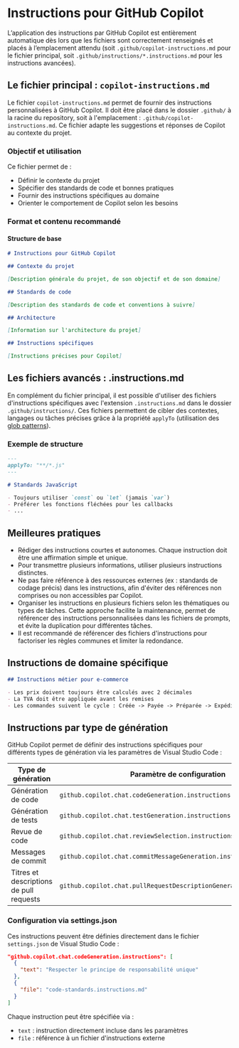 # Instructions pour GitHub Copilot

L’application des instructions par GitHub Copilot est entièrement automatique dès lors que les fichiers sont correctement renseignés et placés à l’emplacement attendu (soit `.github/copilot-instructions.md` pour le fichier principal, soit `.github/instructions/*.instructions.md` pour les instructions avancées).

## Le fichier principal : `copilot-instructions.md`

Le fichier `copilot-instructions.md` permet de fournir des instructions personnalisées à GitHub Copilot. Il doit être placé dans le dossier `.github/` à la racine du repository, soit à l'emplacement : `.github/copilot-instructions.md`. Ce fichier adapte les suggestions et réponses de Copilot au contexte du projet.

### Objectif et utilisation

Ce fichier permet de :

- Définir le contexte du projet
- Spécifier des standards de code et bonnes pratiques
- Fournir des instructions spécifiques au domaine
- Orienter le comportement de Copilot selon les besoins

### Format et contenu recommandé

#### Structure de base

```markdown
# Instructions pour GitHub Copilot

## Contexte du projet

[Description générale du projet, de son objectif et de son domaine]

## Standards de code

[Description des standards de code et conventions à suivre]

## Architecture

[Information sur l'architecture du projet]

## Instructions spécifiques

[Instructions précises pour Copilot]
```

## Les fichiers avancés : .instructions.md

En complément du fichier principal, il est possible d'utiliser des fichiers d'instructions spécifiques avec l'extension `.instructions.md` dans le dossier `.github/instructions/`. Ces fichiers permettent de cibler des contextes, langages ou tâches précises grâce à la propriété `applyTo` (utilisation des [glob patterns](https://code.visualstudio.com/docs/editor/glob-patterns)).

### Exemple de structure

```markdown
---
applyTo: "**/*.js"
---

# Standards JavaScript

- Toujours utiliser `const` ou `let` (jamais `var`)
- Préférer les fonctions fléchées pour les callbacks
- ...
```

## Meilleures pratiques

- Rédiger des instructions courtes et autonomes. Chaque instruction doit être une affirmation simple et unique.
- Pour transmettre plusieurs informations, utiliser plusieurs instructions distinctes.
- Ne pas faire référence à des ressources externes (ex : standards de codage précis) dans les instructions, afin d'éviter des références non comprises ou non accessibles par Copilot.
- Organiser les instructions en plusieurs fichiers selon les thématiques ou types de tâches. Cette approche facilite la maintenance, permet de référencer des instructions personnalisées dans les fichiers de prompts, et évite la duplication pour différentes tâches.
- Il est recommandé de référencer des fichiers d'instructions pour factoriser les règles communes et limiter la redondance.

## Instructions de domaine spécifique

```markdown
## Instructions métier pour e-commerce

- Les prix doivent toujours être calculés avec 2 décimales
- La TVA doit être appliquée avant les remises
- Les commandes suivent le cycle : Créée -> Payée -> Préparée -> Expédiée -> Livrée
```

## Instructions par type de génération

GitHub Copilot permet de définir des instructions spécifiques pour différents types de génération via les paramètres de Visual Studio Code :

| Type de génération                      | Paramètre de configuration                                          |
| --------------------------------------- | ------------------------------------------------------------------- |
| Génération de code                      | `github.copilot.chat.codeGeneration.instructions`                   |
| Génération de tests                     | `github.copilot.chat.testGeneration.instructions`                   |
| Revue de code                           | `github.copilot.chat.reviewSelection.instructions`                  |
| Messages de commit                      | `github.copilot.chat.commitMessageGeneration.instructions`          |
| Titres et descriptions de pull requests | `github.copilot.chat.pullRequestDescriptionGeneration.instructions` |

### Configuration via settings.json

Ces instructions peuvent être définies directement dans le fichier `settings.json` de Visual Studio Code :

```json
"github.copilot.chat.codeGeneration.instructions": [
  {
    "text": "Respecter le principe de responsabilité unique"
  },
  {
    "file": "code-standards.instructions.md"
  }
]
```

Chaque instruction peut être spécifiée via :

- `text` : instruction directement incluse dans les paramètres
- `file` : référence à un fichier d'instructions externe
